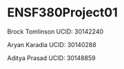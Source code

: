 # ENSF380Project01


Brock Tomlinson 
UCID: 30142240

Aryan Karadia
UCID: 30140288

Aditya Prasad
UCID: 30148859
